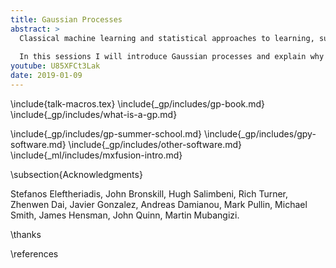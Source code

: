 ```yaml
---
title: Gaussian Processes
abstract: >
  Classical machine learning and statistical approaches to learning, such as neural networks and linear regression, assume a parametric form for functions. Gaussian process models are an alternative approach that assumes a probabilistic prior over functions. This brings benefits, in that uncertainty of function estimation is sustained throughout inference, and some challenges: algorithms for fitting Gaussian processes tend to be more complex than parametric models. 
  
  In this sessions I will introduce Gaussian processes and explain why sustaining uncertainty is important. 
youtube: U85XFCt3Lak
date: 2019-01-09
---
```


\include{talk-macros.tex}
\include{_gp/includes/gp-book.md}
\include{_gp/includes/what-is-a-gp.md}

\include{_gp/includes/gp-summer-school.md}
\include{_gp/includes/gpy-software.md}
\include{_gp/includes/other-software.md}
\include{_ml/includes/mxfusion-intro.md}

\subsection{Acknowledgments}

Stefanos Eleftheriadis, John Bronskill, Hugh Salimbeni, Rich Turner, Zhenwen Dai, Javier Gonzalez, Andreas Damianou, Mark Pullin, Michael Smith, James Hensman, John Quinn, Martin Mubangizi.


\thanks

\references



